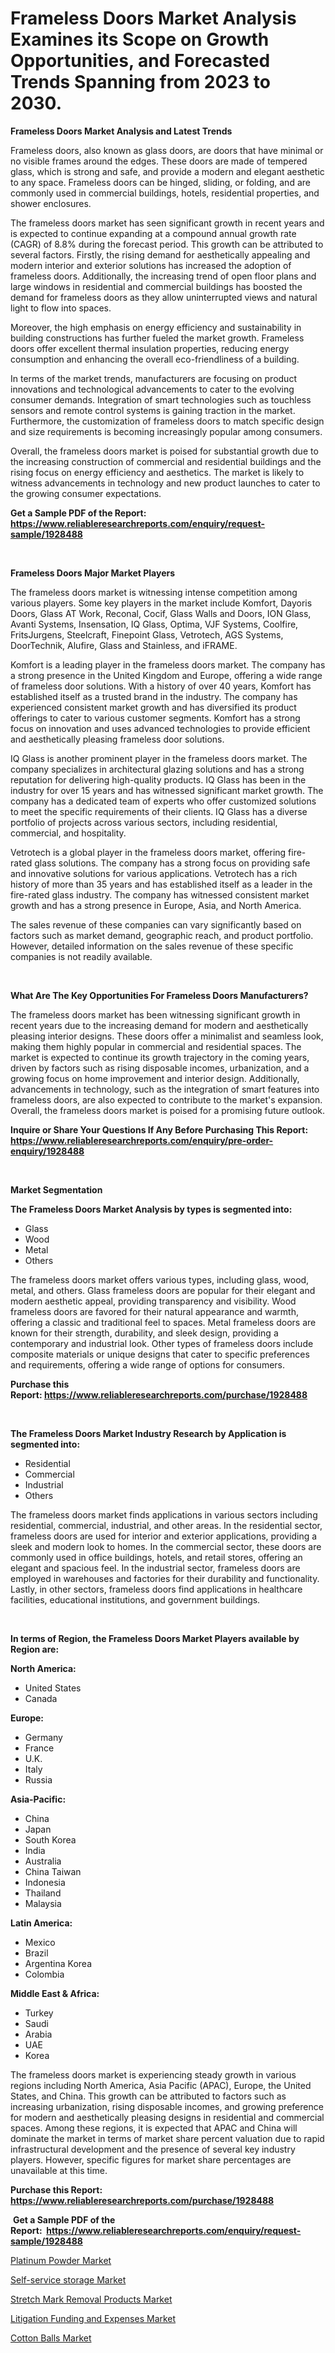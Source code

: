 <p><h1>Frameless Doors Market Analysis Examines its Scope on Growth Opportunities, and Forecasted Trends Spanning from 2023 to 2030.</h1></p><p><strong>Frameless Doors Market Analysis and Latest Trends</strong></p>
<p><p>Frameless doors, also known as glass doors, are doors that have minimal or no visible frames around the edges. These doors are made of tempered glass, which is strong and safe, and provide a modern and elegant aesthetic to any space. Frameless doors can be hinged, sliding, or folding, and are commonly used in commercial buildings, hotels, residential properties, and shower enclosures.</p><p>The frameless doors market has seen significant growth in recent years and is expected to continue expanding at a compound annual growth rate (CAGR) of 8.8% during the forecast period. This growth can be attributed to several factors. Firstly, the rising demand for aesthetically appealing and modern interior and exterior solutions has increased the adoption of frameless doors. Additionally, the increasing trend of open floor plans and large windows in residential and commercial buildings has boosted the demand for frameless doors as they allow uninterrupted views and natural light to flow into spaces.</p><p>Moreover, the high emphasis on energy efficiency and sustainability in building constructions has further fueled the market growth. Frameless doors offer excellent thermal insulation properties, reducing energy consumption and enhancing the overall eco-friendliness of a building.</p><p>In terms of the market trends, manufacturers are focusing on product innovations and technological advancements to cater to the evolving consumer demands. Integration of smart technologies such as touchless sensors and remote control systems is gaining traction in the market. Furthermore, the customization of frameless doors to match specific design and size requirements is becoming increasingly popular among consumers.</p><p>Overall, the frameless doors market is poised for substantial growth due to the increasing construction of commercial and residential buildings and the rising focus on energy efficiency and aesthetics. The market is likely to witness advancements in technology and new product launches to cater to the growing consumer expectations.</p></p>
<p><strong>Get a Sample PDF of the Report:&nbsp; <a href="https://www.reliableresearchreports.com/enquiry/request-sample/1928488">https://www.reliableresearchreports.com/enquiry/request-sample/1928488</a></strong></p>
<p>&nbsp;</p>
<p><strong>Frameless Doors Major Market Players</strong></p>
<p><p>The frameless doors market is witnessing intense competition among various players. Some key players in the market include Komfort, Dayoris Doors, Glass AT Work, Reconal, Cocif, Glass Walls and Doors, ION Glass, Avanti Systems, Insensation, IQ Glass, Optima, VJF Systems, Coolfire, FritsJurgens, Steelcraft, Finepoint Glass, Vetrotech, AGS Systems, DoorTechnik, Alufire, Glass and Stainless, and iFRAME.</p><p>Komfort is a leading player in the frameless doors market. The company has a strong presence in the United Kingdom and Europe, offering a wide range of frameless door solutions. With a history of over 40 years, Komfort has established itself as a trusted brand in the industry. The company has experienced consistent market growth and has diversified its product offerings to cater to various customer segments. Komfort has a strong focus on innovation and uses advanced technologies to provide efficient and aesthetically pleasing frameless door solutions.</p><p>IQ Glass is another prominent player in the frameless doors market. The company specializes in architectural glazing solutions and has a strong reputation for delivering high-quality products. IQ Glass has been in the industry for over 15 years and has witnessed significant market growth. The company has a dedicated team of experts who offer customized solutions to meet the specific requirements of their clients. IQ Glass has a diverse portfolio of projects across various sectors, including residential, commercial, and hospitality.</p><p>Vetrotech is a global player in the frameless doors market, offering fire-rated glass solutions. The company has a strong focus on providing safe and innovative solutions for various applications. Vetrotech has a rich history of more than 35 years and has established itself as a leader in the fire-rated glass industry. The company has witnessed consistent market growth and has a strong presence in Europe, Asia, and North America.</p><p>The sales revenue of these companies can vary significantly based on factors such as market demand, geographic reach, and product portfolio. However, detailed information on the sales revenue of these specific companies is not readily available.</p></p>
<p>&nbsp;</p>
<p><strong>What Are The Key Opportunities For Frameless Doors Manufacturers?</strong></p>
<p><p>The frameless doors market has been witnessing significant growth in recent years due to the increasing demand for modern and aesthetically pleasing interior designs. These doors offer a minimalist and seamless look, making them highly popular in commercial and residential spaces. The market is expected to continue its growth trajectory in the coming years, driven by factors such as rising disposable incomes, urbanization, and a growing focus on home improvement and interior design. Additionally, advancements in technology, such as the integration of smart features into frameless doors, are also expected to contribute to the market's expansion. Overall, the frameless doors market is poised for a promising future outlook.</p></p>
<p><strong>Inquire or Share Your Questions If Any Before Purchasing This Report: <a href="https://www.reliableresearchreports.com/enquiry/pre-order-enquiry/1928488">https://www.reliableresearchreports.com/enquiry/pre-order-enquiry/1928488</a></strong></p>
<p>&nbsp;</p>
<p><strong>Market Segmentation</strong></p>
<p><strong>The Frameless Doors Market Analysis by types is segmented into:</strong></p>
<p><ul><li>Glass</li><li>Wood</li><li>Metal</li><li>Others</li></ul></p>
<p><p>The frameless doors market offers various types, including glass, wood, metal, and others. Glass frameless doors are popular for their elegant and modern aesthetic appeal, providing transparency and visibility. Wood frameless doors are favored for their natural appearance and warmth, offering a classic and traditional feel to spaces. Metal frameless doors are known for their strength, durability, and sleek design, providing a contemporary and industrial look. Other types of frameless doors include composite materials or unique designs that cater to specific preferences and requirements, offering a wide range of options for consumers.</p></p>
<p><strong>Purchase this Report:&nbsp;<a href="https://www.reliableresearchreports.com/purchase/1928488">https://www.reliableresearchreports.com/purchase/1928488</a></strong></p>
<p>&nbsp;</p>
<p><strong>The Frameless Doors Market Industry Research by Application is segmented into:</strong></p>
<p><ul><li>Residential</li><li>Commercial</li><li>Industrial</li><li>Others</li></ul></p>
<p><p>The frameless doors market finds applications in various sectors including residential, commercial, industrial, and other areas. In the residential sector, frameless doors are used for interior and exterior applications, providing a sleek and modern look to homes. In the commercial sector, these doors are commonly used in office buildings, hotels, and retail stores, offering an elegant and spacious feel. In the industrial sector, frameless doors are employed in warehouses and factories for their durability and functionality. Lastly, in other sectors, frameless doors find applications in healthcare facilities, educational institutions, and government buildings.</p></p>
<p>&nbsp;</p>
<p><strong>In terms of Region, the Frameless Doors Market Players available by Region are:</strong></p>
<p>
    <p> <strong> North America: </strong>
        <ul>
            <li>United States</li>
            <li>Canada</li>
        </ul>
        </p> 
    <p> <strong> Europe: </strong>
        <ul>
            <li>Germany</li>
            <li>France</li>
            <li>U.K.</li>
            <li>Italy</li>
            <li>Russia</li>
        </ul>
        </p> 
    <p> <strong> Asia-Pacific: </strong>
        <ul>
            <li>China</li>
            <li>Japan</li>
            <li>South Korea</li>
            <li>India</li>
            <li>Australia</li>
            <li>China Taiwan</li>
            <li>Indonesia</li>
            <li>Thailand</li>
            <li>Malaysia</li>
        </ul>
        </p> 
    <p> <strong> Latin America: </strong>
        <ul>
            <li>Mexico</li>
            <li>Brazil</li>
            <li>Argentina Korea</li>
            <li>Colombia</li>
        </ul>
        </p> 
    <p> <strong> Middle East & Africa: </strong>
        <ul>
            <li>Turkey</li>
            <li>Saudi</li>
            <li>Arabia</li>
            <li>UAE</li>
            <li>Korea</li>
        </ul>
    </p>
    </p>
<p><p>The frameless doors market is experiencing steady growth in various regions including North America, Asia Pacific (APAC), Europe, the United States, and China. This growth can be attributed to factors such as increasing urbanization, rising disposable incomes, and growing preference for modern and aesthetically pleasing designs in residential and commercial spaces. Among these regions, it is expected that APAC and China will dominate the market in terms of market share percent valuation due to rapid infrastructural development and the presence of several key industry players. However, specific figures for market share percentages are unavailable at this time.</p></p>
<p><strong>Purchase this Report: <a href="https://www.reliableresearchreports.com/purchase/1928488">https://www.reliableresearchreports.com/purchase/1928488</a></strong></p>
<p>&nbsp;<strong>Get a Sample PDF of the Report:&nbsp;&nbsp;<a href="https://www.reliableresearchreports.com/enquiry/request-sample/1928488">https://www.reliableresearchreports.com/enquiry/request-sample/1928488</a></strong></p>
<p><strong></strong></p>
<p><p><a href="https://medium.com/@torreyjones2023/platinum-powder-market-analysis-and-sze-forecasted-for-period-from-2023-to-2030-d3f0991f3edc">Platinum Powder Market</a></p><p><a href="https://github.com/maliyahmorrow6654/Market-Research-Report-List-1/blob/main/self-service-storage-market.md">Self-service storage Market</a></p><p><a href="https://www.linkedin.com/pulse/stretch-mark-removal-products-market-size-2023-2030-c0ute/">Stretch Mark Removal Products Market</a></p><p><a href="https://github.com/abdelrhmankishk22/Market-Research-Report-List-1/blob/main/litigation-funding-and-expenses-market.md">Litigation Funding and Expenses Market</a></p><p><a href="https://www.linkedin.com/pulse/cotton-balls-market-share-amp-new-trends-analysis-report-zzi4e/">Cotton Balls Market</a></p></p>